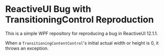 # ReactiveUI Bug with TransitioningControl Reproduction

This is a simple WPF repository for reproducing a bug in ReactiveUI 12.1.1.

When a `TransitioningContentControl`'s initial actual width or height is 0, it throws an exception.
